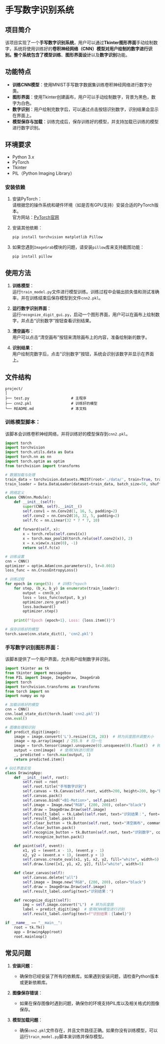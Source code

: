 # 手写数字识别系统

## 项目简介

该项目实现了一个**手写数字识别系统**，用户可以通过**Tkinter图形界面**手动绘制数字，系统将使用训练好的**卷积神经网络（CNN）**模型对用户绘制的数字进行识别。整个系统包含了**模型训练**、**图形界面设计**以及**数字识别**功能。

## 功能特点

- **训练CNN模型**：使用MNIST手写数字数据集训练卷积神经网络进行数字分类。
- **图形界面**：使用Tkinter创建画布，用户可以手动绘制数字，背景为黑色，数字为白色。
- **数字识别**：用户绘制完数字后，可以通过点击按钮识别数字，识别结果会显示在界面上。
- **模型保存与加载**：训练完成后，保存训练好的模型，并支持加载已训练的模型进行数字识别。

## 环境要求

- Python 3.x
- PyTorch
- Tkinter
- PIL（Python Imaging Library）

### 安装依赖

1. 安装PyTorch：  
   请根据您的操作系统和硬件环境（如是否有GPU支持）安装合适的PyTorch版本。  
   官方网站：[PyTorch官网](https://pytorch.org/get-started/locally/)

2. 安装其他依赖：
   ```bash
   pip install torchvision matplotlib Pillow
   ```

3. 如果您遇到`ImageGrab`模块的问题，请安装`pillow`库来支持截图功能：
   ```bash
   pip install pillow
   ```

## 使用方法

1. **训练模型**：  
   运行`train_model.py`文件进行模型训练。训练过程中会输出损失值和测试准确率，并在训练结束后保存模型到文件`cnn2.pkl`。

2. **运行数字识别界面**：  
   运行`recognize_digit_gui.py`，启动一个图形界面，用户可以在画布上绘制数字，并点击“识别数字”按钮查看识别结果。

3. **清空画布**：  
   用户可以点击“清空画布”按钮来清除画布上的内容，准备绘制新的数字。

4. **识别结果**：  
   用户绘制完数字后，点击“识别数字”按钮，系统会识别该数字并显示在界面上。

## 文件结构

```
project/
│
├── test.py                   # 主程序
├── cnn2.pkl                  # 训练好的模型
└── README.md                 # 本文档
```

### 训练模型脚本：

该脚本会训练卷积神经网络，并将训练好的模型保存到`cnn2.pkl`。

```python
import torch
import torchvision
import torch.utils.data as Data
import torch.nn as nn
import torch.optim as optim
from torchvision import transforms

# 数据加载与处理
train_data = torchvision.datasets.MNIST(root='./data/', train=True, transform=transforms.ToTensor(), download=True)
train_loader = Data.DataLoader(dataset=train_data, batch_size=50, shuffle=True)

# 网络定义
class CNN(nn.Module):
    def __init__(self):
        super(CNN, self).__init__()
        self.conv1 = nn.Conv2d(1, 16, 5, padding=2)
        self.conv2 = nn.Conv2d(16, 32, 5, padding=2)
        self.fc = nn.Linear(32 * 7 * 7, 10)
        
    def forward(self, x):
        x = torch.relu(self.conv1(x))
        x = torch.max_pool2d(torch.relu(self.conv2(x)), 2)
        x = x.view(x.size(0), -1)
        return self.fc(x)

# 训练设置
cnn = CNN()
optimizer = optim.Adam(cnn.parameters(), lr=0.001)
loss_func = nn.CrossEntropyLoss()

# 训练过程
for epoch in range(5):  # 训练5个epoch
    for step, (b_x, b_y) in enumerate(train_loader):
        output = cnn(b_x)
        loss = loss_func(output, b_y)
        optimizer.zero_grad()
        loss.backward()
        optimizer.step()
        
    print(f"Epoch {epoch+1}, Loss: {loss.item()}")

# 保存训练好的模型
torch.save(cnn.state_dict(), 'cnn2.pkl')
```

### 手写数字识别图形界面：

该脚本提供了一个用户界面，允许用户绘制数字并识别。

```python
import tkinter as tk
from tkinter import messagebox
from PIL import Image, ImageDraw, ImageGrab
import torch
import torchvision.transforms as transforms
from torch import nn
import numpy as np

# 加载训练好的模型
cnn = CNN()
cnn.load_state_dict(torch.load('cnn2.pkl'))
cnn.eval()

# 图像处理和识别
def predict_digit(image):
    image = image.convert('L').resize((28, 28))  # 转为灰度图并调整大小
    image = np.array(image) / 255.0  # 归一化
    image = torch.tensor(image).unsqueeze(0).unsqueeze(0).float()  # 转换为tensor
    output = cnn(image)  # 使用CNN进行预测
    _, predicted = torch.max(output, 1)
    return predicted.item()

# GUI界面实现
class DrawingApp:
    def __init__(self, root):
        self.root = root
        self.root.title("手写数字识别")
        self.canvas = tk.Canvas(self.root, width=200, height=200, bg="black")
        self.canvas.pack()
        self.canvas.bind("<B1-Motion>", self.paint)
        self.image = Image.new("RGB", (200, 200), color="black")
        self.draw = ImageDraw.Draw(self.image)
        self.result_label = tk.Label(self.root, text="识别结果：", font=("Arial", 14))
        self.result_label.pack()
        self.clear_button = tk.Button(self.root, text="清空画布", command=self.clear_canvas)
        self.clear_button.pack()
        self.recognize_button = tk.Button(self.root, text="识别数字", command=self.recognize_digit)
        self.recognize_button.pack()

    def paint(self, event):
        x1, y1 = (event.x - 1), (event.y - 1)
        x2, y2 = (event.x + 1), (event.y + 1)
        self.canvas.create_oval(x1, y1, x2, y2, fill="white", width=5)
        self.draw.line([x1, y1, x2, y2], fill="white", width=5)

    def clear_canvas(self):
        self.canvas.delete("all")
        self.image = Image.new("RGB", (200, 200), color="black")
        self.draw = ImageDraw.Draw(self.image)
        self.result_label.config(text="识别结果：")

    def recognize_digit(self):
        img = self.image.convert("L")  # 转为灰度图
        label = predict_digit(img)  # 使用CNN模型进行识别
        self.result_label.config(text=f"识别结果：{label}")

if __name__ == "__main__":
    root = tk.Tk()
    app = DrawingApp(root)
    root.mainloop()
```

## 常见问题

1. **安装问题**：
   - 确保你已经安装了所有的依赖库。如果遇到安装问题，请检查Python版本或更新依赖库。
   
2. **图像保存错误**：
   - 如果在保存图像时遇到问题，确保你的环境支持PIL库以及相关格式的图像保存。

3. **模型加载问题**：
   - 确保`cnn2.pkl`文件存在，并且文件路径正确。如果你没有训练模型，可以运行`train_model.py`脚本来训练并保存模型。

